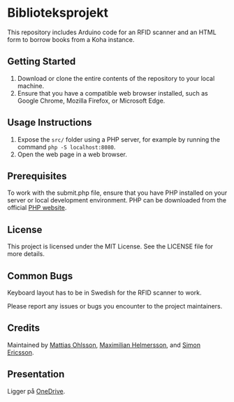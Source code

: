 # Biblioteksprojekt
This repository includes Arduino code for an RFID scanner and an HTML form to
borrow books from a Koha instance.

## Getting Started
1. Download or clone the entire contents of the repository to your local machine.
2. Ensure that you have a compatible web browser installed, such as Google
   Chrome, Mozilla Firefox, or Microsoft Edge.

## Usage Instructions
1. Expose the `src/` folder using a PHP server, for example by running the
   command `php -S localhost:8080`.
2. Open the web page in a web browser.

## Prerequisites
To work with the submit.php file, ensure that you have PHP installed on your
server or local development environment. PHP can be downloaded from the
official [PHP website](https://www.php.net/downloads.php).

## License
This project is licensed under the MIT License. See the LICENSE file for more details.

## Common Bugs
Keyboard layout has to be in Swedish for the RFID scanner to work.

Please report any issues or bugs you encounter to the project maintainers.

## Credits
Maintained by [Mattias Ohlsson](https://github.com/abbmatohl), [Maximilian
Helmersson](https://github.com/SirMacke), and [Simon
Ericsson](https://github.com/Simsva).


## Presentation
Ligger på [OneDrive](https://abbindgym-my.sharepoint.com/:p:/g/personal/mattias_ohlsson_abbgymnasiet_se/EZMCdc-ZBf9Lshxj2LAeg-ABXbGTpMgwgGIIsUDmudcjfg?e=Hfe3K0).